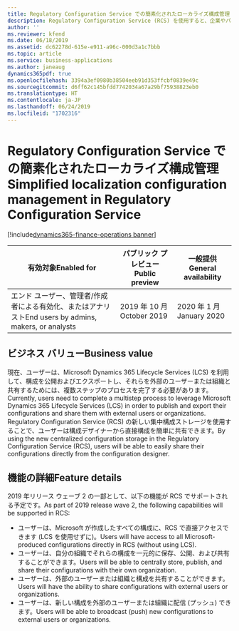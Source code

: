 ```yaml
---
title: Regulatory Configuration Service での簡素化されたローカライズ構成管理
description: Regulatory Configuration Service (RCS) を使用すると、企業やパワー ユーザーは、法的要件の変更によって頻繁に影響を受ける規制レポート、請求書、支払方法、および税規則を構成できます。 これらの構成は、複数のアプリケーションで共有して再利用できます。 これらの構成の保存、処理、および共有を簡素化するために、RCS では新しいタイプのグローバル リポジトリがサポートされます。これを使用して、ユーザーは自分の構成を直接 RCS で一元的に格納および管理できます。
author: ''
ms.reviewer: kfend
ms.date: 06/18/2019
ms.assetid: dc62278d-615e-e911-a96c-000d3a1c7bbb
ms.topic: article
ms.service: business-applications
ms.author: janeaug
dynamics365pdf: true
ms.openlocfilehash: 3394a3ef0980b38504eeb91d353ffcbf0839e49c
ms.sourcegitcommit: d6ff62c145bfdd7742034a67a29bf75938823eb0
ms.translationtype: HT
ms.contentlocale: ja-JP
ms.lasthandoff: 06/24/2019
ms.locfileid: "1702316"
---
```

# <a name="simplified-localization-configuration-management-in-regulatory-configuration-service"></a><span data-ttu-id="52426-105">Regulatory Configuration Service での簡素化されたローカライズ構成管理</span><span class="sxs-lookup"><span data-stu-id="52426-105">Simplified localization configuration management in Regulatory Configuration Service</span></span>
[!include[dynamics365-finance-operations banner](../includes/dynamics365-finance-operations.md)]

| <span data-ttu-id="52426-106">有効対象</span><span class="sxs-lookup"><span data-stu-id="52426-106">Enabled for</span></span>    |  <span data-ttu-id="52426-107">パブリック プレビュー</span><span class="sxs-lookup"><span data-stu-id="52426-107">Public preview</span></span> | <span data-ttu-id="52426-108">一般提供</span><span class="sxs-lookup"><span data-stu-id="52426-108">General availability</span></span> | 
| ---------- | ---------- |---------- |
|<span data-ttu-id="52426-109">エンド ユーザー、管理者/作成者による有効化、またはアナリスト</span><span class="sxs-lookup"><span data-stu-id="52426-109">End users by admins, makers, or analysts</span></span>|<span data-ttu-id="52426-110">2019 年 10 月</span><span class="sxs-lookup"><span data-stu-id="52426-110">October 2019</span></span>| <span data-ttu-id="52426-111">2020 年 1 月</span><span class="sxs-lookup"><span data-stu-id="52426-111">January 2020</span></span>|


## <a name="business-value"></a><span data-ttu-id="52426-112">ビジネス バリュー</span><span class="sxs-lookup"><span data-stu-id="52426-112">Business value</span></span>
<!-- bv start -->
<span data-ttu-id="52426-113">現在、ユーザーは、Microsoft Dynamics 365 Lifecycle Services (LCS) を利用して、構成を公開およびエクスポートし、それらを外部のユーザーまたは組織と共有するためには、複数ステップのプロセスを完了する必要があります。</span><span class="sxs-lookup"><span data-stu-id="52426-113">Currently, users need to complete a multistep process to leverage Microsoft Dynamics 365 Lifecycle Services (LCS) in order to publish and export their configurations and share them with external users or organizations.</span></span> <span data-ttu-id="52426-114">Regulatory Configuration Service (RCS) の新しい集中構成ストレージを使用することで、ユーザーは構成デザイナーから直接構成を簡単に共有できます。</span><span class="sxs-lookup"><span data-stu-id="52426-114">By using the new centralized configuration storage in the Regulatory Configuration Service (RCS), users will be able to easily share their configurations directly from the configuration designer.</span></span>
<!-- bv end -->



## <a name="feature-details"></a><span data-ttu-id="52426-115">機能の詳細</span><span class="sxs-lookup"><span data-stu-id="52426-115">Feature details</span></span>
<!--feature detail start -->
<span data-ttu-id="52426-116">2019 年リリース ウェーブ 2 の一部として、以下の機能が RCS でサポートされる予定です。</span><span class="sxs-lookup"><span data-stu-id="52426-116">As part of 2019 release wave 2, the following capabilities will be supported in RCS:</span></span> 

-  <span data-ttu-id="52426-117">ユーザーは、Microsoft が作成したすべての構成に、RCS で直接アクセスできます (LCS を使用せずに)。</span><span class="sxs-lookup"><span data-stu-id="52426-117">Users will have access to all Microsoft-produced configurations directly in RCS (without using LCS).</span></span> 
-  <span data-ttu-id="52426-118">ユーザーは、自分の組織でそれらの構成を一元的に保存、公開、および共有することができます。</span><span class="sxs-lookup"><span data-stu-id="52426-118">Users will be able to centrally store, publish, and share their configurations with their own organization.</span></span> 
-  <span data-ttu-id="52426-119">ユーザーは、外部のユーザーまたは組織と構成を共有することができます。</span><span class="sxs-lookup"><span data-stu-id="52426-119">Users will have the ability to share configurations with external users or organizations.</span></span> 
-  <span data-ttu-id="52426-120">ユーザーは、新しい構成を外部のユーザーまたは組織に配信 (プッシュ) できます。</span><span class="sxs-lookup"><span data-stu-id="52426-120">Users will be able to broadcast (push) new configurations to external users or organizations.</span></span>
<!--feature detail end -->










